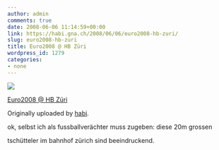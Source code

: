 ```yaml
---
author: admin
comments: true
date: 2008-06-06 11:14:59+00:00
link: https://habi.gna.ch/2008/06/06/euro2008-hb-zuri/
slug: euro2008-hb-zuri
title: Euro2008 @ HB Züri
wordpress_id: 1279
categories:
- none
---
```



 [![](https://static.flickr.com/3069/2555206779_48e4ea9c0b_m.jpg)](https://www.flickr.com/photos/habi/2555206779/)
   

 
  [Euro2008 @ HB Züri](https://www.flickr.com/photos/habi/2555206779/)
    

  Originally uploaded by [habi](https://www.flickr.com/people/habi/).
 



ok, selbst ich als fussballverächter muss zugeben: diese 20m grossen  

tschütteler im bahnhof zürich sind beeindruckend.
  

